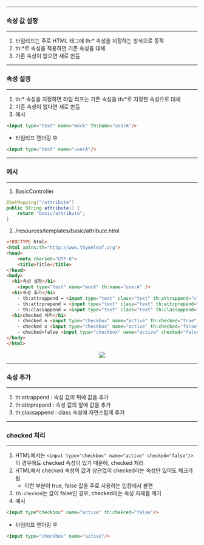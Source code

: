 -----
### 속성 값 설정
-----
1. 타임리프는 주로 HTML 태그에 th:* 속성을 지정하는 방식으로 동작
2. th:*로 속성을 적용하면 기존 속성을 대체
3. 기존 속성이 없으면 새로 만듬

-----
### 속성 설정
-----
1. th:* 속성을 지정하면 타임 리프는 기존 속성을 th:*로 지정한 속성으로 대체
2. 기존 속성이 없다면 새로 만듬
3. 예시
```html
<input type="text" name="mock" th:name="userA"/>
```
  - 타임리프 렌더링 후
```html
<input type="text" name="userA"/>
```

-----
### 예시
-----
1. BasicController
```java
@GetMapping("/attribute")
public String attribute() {
    return "basic/attribute";
}
```

2. /resources/templates/basic/attribute.html
```html
<!DOCTYPE html>
<html xmlns:th="http://www.thymeleaf.org"> 
<head>
    <meta charset="UTF-8"> 
    <title>Title</title>
</head> 
<body>
  <h1>속성 설정</h1>
    <input type="text" name="mock" th:name="userA" /> 
  <h1>속성 추가</h1>
    - th:attrappend = <input type="text" class="text" th:attrappend="class='large'" /><br/>
    - th:attrprepend = <input type="text" class="text" th:attrprepend="class='large'"/><br/>
    - th:classappend = <input type="text" class="text" th:classappend="large" /><br/ >
  <h1>checked 처리</h1>
    - checked o <input type="checkbox" name="active" th:checked="true" /><br/> 
    - checked x <input type="checkbox" name="active" th:checked="false" /><br/> 
    - checked=false <input type="checkbox" name="active" checked="false" /><br/>
</body> 
</html>
```
<div align="center">
<img src="https://github.com/sooyounghan/Java/assets/34672301/485e9975-a65e-4c68-97bf-0c03a56e5ff3">
</div>

-----
### 속성 추가
-----
1. th:attrappend : 속성 값의 뒤에 값을 추가
2. th:attrprepand : 속성 값의 앞에 값을 추가
3. th:classappend : class 속성에 자연스럽게 추가

-----
### checked 처리
-----
1. HTML에서는 ```<input type="checkbox" name="active" checked="false"/>``` 이 경우에도 checked 속성이 있기 때문에, checked 처리
2. HTML에서 checked 속성의 값과 상관없이 checked라는 속성만 있어도 체크가 됨
   - 이런 부분이 true, false 값을 주로 사용하는 입장에서 불편
3. ```th:checked```는 값이 false인 경우, checked라는 속성 자체를 제거
4. 예시
```html
<input type"checkbox" name="active" th:chekced="false"/>
```
  - 타임리프 렌더링 후
```html
<input type="checkbox" name="active"/>

